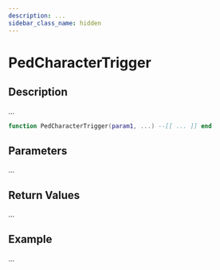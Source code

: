 ```yaml
---
description: ...
sidebar_class_name: hidden
---
```


# PedCharacterTrigger

## Description

...

```lua
function PedCharacterTrigger(param1, ...) --[[ ... ]] end
```

## Parameters

...

## Return Values

...

## Example

...

